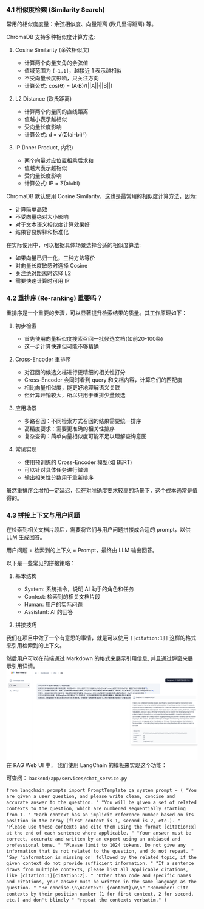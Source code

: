 ### 4.1 相似度检索 (Similarity Search)

常用的相似度度量：余弦相似度、向量距离 (欧几里得距离) 等。

ChromaDB 支持多种相似度计算方法:

1. Cosine Similarity (余弦相似度)
    
    - 计算两个向量夹角的余弦值
    - 值域范围为 `[-1,1]`，越接近 1 表示越相似
    - 不受向量长度影响，只关注方向
    - 计算公式: cos(θ) = (A·B)/(||A||·||B||)
2. L2 Distance (欧氏距离)
    
    - 计算两个向量间的直线距离
    - 值越小表示越相似
    - 受向量长度影响
    - 计算公式: d = √(Σ(ai-bi)²)
3. IP (Inner Product, 内积)
    
    - 两个向量对应位置相乘后求和
    - 值越大表示越相似
    - 受向量长度影响
    - 计算公式: IP = Σ(ai×bi)

ChromaDB 默认使用 Cosine Similarity，这也是最常用的相似度计算方法，因为:

- 计算简单高效
- 不受向量绝对大小影响
- 对于文本语义相似度计算效果好
- 结果容易解释和标准化

在实际使用中，可以根据具体场景选择合适的相似度算法:

- 如果向量已归一化，三种方法等价
- 对向量长度敏感时选择 Cosine
- 关注绝对距离时选择 L2
- 需要快速计算时可用 IP

### 4.2 重排序 (Re-ranking) 重要吗？

重排序是一个重要的步骤，可以显著提升检索结果的质量。其工作原理如下：

1. 初步检索
    
    - 首先使用向量相似度搜索召回一批候选文档(如前20-100条)
    - 这一步计算快速但可能不够精确
2. Cross-Encoder 重排序
    
    - 对召回的候选文档进行更精细的相关性打分
    - Cross-Encoder 会同时看到 query 和文档内容，计算它们的匹配度
    - 相比向量相似度，能更好地理解语义关联
    - 但计算开销较大，所以只用于重排少量候选
3. 应用场景
    
    - 多路召回：不同检索方式召回的结果需要统一排序
    - 高精度要求：需要更准确的相关性排序
    - 复杂查询：简单向量相似度可能不足以理解查询意图
4. 常见实现
    
    - 使用预训练的 Cross-Encoder 模型(如 BERT)
    - 可以针对具体任务进行微调
    - 输出相关性分数用于重新排序

虽然重排序会增加一定延迟，但在对准确度要求较高的场景下，这个成本通常是值得的。

### 4.3 拼接上下文与用户问题

在检索到相关文档片段后，需要将它们与用户问题拼接成合适的 prompt，以供 LLM 生成回答。

用户问题 + 检索到的上下文 = Prompt，最终由 LLM 输出回答。

以下是一些常见的拼接策略：

1. 基本结构
    
    - System: 系统指令，说明 AI 助手的角色和任务
    - Context: 检索到的相关文档片段
    - Human: 用户的实际问题
    - Assistant: AI 的回答
2. 拼接技巧
    

我们在项目中做了一个有意思的事情，就是可以使用 `[[citation:1]]` 这样的格式来引用检索到的上下文。

然后用户可以在前端通过 Markdown 的格式来展示引用信息, 并且通过弹窗来展示引用详情。
![](asserts/Pasted%20image%2020250728092326.png)
在 RAG Web UI 中， 我们使用 LangChain 的模板来实现这个功能：

可查阅： `backend/app/services/chat_service.py`
```
from langchain.prompts import PromptTemplate qa_system_prompt = ( "You are given a user question, and please write clean, concise and accurate answer to the question. " "You will be given a set of related contexts to the question, which are numbered sequentially starting from 1. " "Each context has an implicit reference number based on its position in the array (first context is 1, second is 2, etc.). " "Please use these contexts and cite them using the format [citation:x] at the end of each sentence where applicable. " "Your answer must be correct, accurate and written by an expert using an unbiased and professional tone. " "Please limit to 1024 tokens. Do not give any information that is not related to the question, and do not repeat. " "Say 'information is missing on' followed by the related topic, if the given context do not provide sufficient information. " "If a sentence draws from multiple contexts, please list all applicable citations, like [citation:1][citation:2]. " "Other than code and specific names and citations, your answer must be written in the same language as the question. " "Be concise.\n\nContext: {context}\n\n" "Remember: Cite contexts by their position number (1 for first context, 2 for second, etc.) and don't blindly " "repeat the contexts verbatim." )
```
